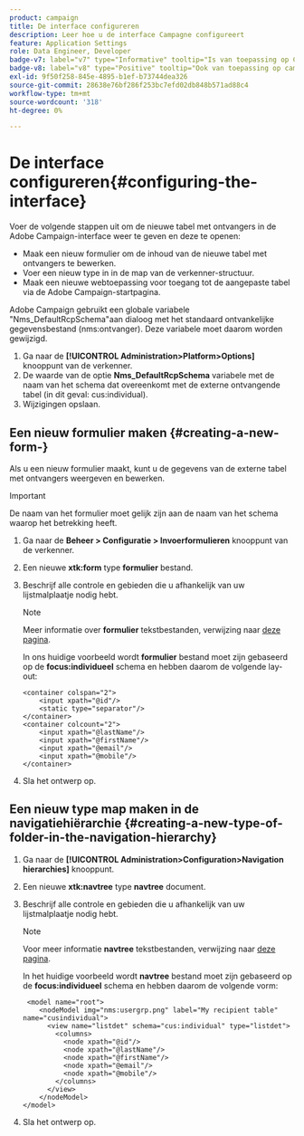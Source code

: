 ```yaml
---
product: campaign
title: De interface configureren
description: Leer hoe u de interface Campagne configureert
feature: Application Settings
role: Data Engineer, Developer
badge-v7: label="v7" type="Informative" tooltip="Is van toepassing op Campaign Classic v7"
badge-v8: label="v8" type="Positive" tooltip="Ook van toepassing op campagne v8"
exl-id: 9f50f258-845e-4895-b1ef-b73744dea326
source-git-commit: 28638e76bf286f253bc7efd02db848b571ad88c4
workflow-type: tm+mt
source-wordcount: '318'
ht-degree: 0%

---
```


# De interface configureren{#configuring-the-interface}

Voer de volgende stappen uit om de nieuwe tabel met ontvangers in de Adobe Campaign-interface weer te geven en deze te openen:

* Maak een nieuw formulier om de inhoud van de nieuwe tabel met ontvangers te bewerken.
* Voer een nieuw type in in de map van de verkenner-structuur.
* Maak een nieuwe webtoepassing voor toegang tot de aangepaste tabel via de Adobe Campaign-startpagina.

Adobe Campaign gebruikt een globale variabele &quot;Nms_DefaultRcpSchema&quot;aan dialoog met het standaard ontvankelijke gegevensbestand (nms:ontvanger). Deze variabele moet daarom worden gewijzigd.

1. Ga naar de **[!UICONTROL Administration>Platform>Options]** knooppunt van de verkenner.
1. De waarde van de optie **Nms_DefaultRcpSchema** variabele met de naam van het schema dat overeenkomt met de externe ontvangende tabel (in dit geval: cus:individual).
1. Wijzigingen opslaan.

## Een nieuw formulier maken {#creating-a-new-form-}

Als u een nieuw formulier maakt, kunt u de gegevens van de externe tabel met ontvangers weergeven en bewerken.

>[!IMPORTANT]
>
>De naam van het formulier moet gelijk zijn aan de naam van het schema waarop het betrekking heeft.

1. Ga naar de **Beheer > Configuratie > Invoerformulieren** knooppunt van de verkenner.
1. Een nieuwe **xtk:form** type **formulier** bestand.
1. Beschrijf alle controle en gebieden die u afhankelijk van uw lijstmalplaatje nodig hebt.

   >[!NOTE]
   >
   >Meer informatie over **formulier** tekstbestanden, verwijzing naar [deze pagina](../../configuration/using/identifying-a-form.md).

   In ons huidige voorbeeld wordt **formulier** bestand moet zijn gebaseerd op de **focus:individueel** schema en hebben daarom de volgende lay-out:

   ```
   <container colspan="2">
       <input xpath="@id"/>
       <static type="separator"/>
   </container>
   <container colcount="2">
       <input xpath="@lastName"/>
       <input xpath="@firstName"/>
       <input xpath="@email"/>
       <input xpath="@mobile"/>
   </container> 
   ```

1. Sla het ontwerp op.

## Een nieuw type map maken in de navigatiehiërarchie {#creating-a-new-type-of-folder-in-the-navigation-hierarchy}

1. Ga naar de **[!UICONTROL Administration>Configuration>Navigation hierarchies]** knooppunt.
1. Een nieuwe **xtk:navtree** type **navtree** document.
1. Beschrijf alle controle en gebieden die u afhankelijk van uw lijstmalplaatje nodig hebt.

   >[!NOTE]
   >
   >Voor meer informatie **navtree** tekstbestanden, verwijzing naar [deze pagina](../../platform/using/adobe-campaign-explorer.md#about-navigation-hierarchy).

   In het huidige voorbeeld wordt **navtree** bestand moet zijn gebaseerd op de **focus:individueel** schema en hebben daarom de volgende vorm:

   ```
    <model name="root">
       <nodeModel img="nms:usergrp.png" label="My recipient table" name="cusindividual">
         <view name="listdet" schema="cus:individual" type="listdet">
           <columns>
             <node xpath="@id"/>
             <node xpath="@lastName"/>
             <node xpath="@firstName"/>
             <node xpath="@email"/>
             <node xpath="@mobile"/>
           </columns>
         </view>
       </nodeModel>
   </model>
   ```

1. Sla het ontwerp op.
